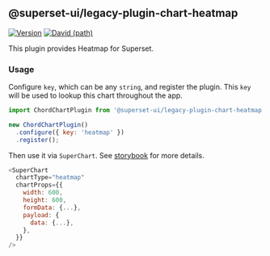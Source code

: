 ## @superset-ui/legacy-plugin-chart-heatmap

[![Version](https://img.shields.io/npm/v/@superset-ui/legacy-plugin-chart-heatmap.svg?style=flat-square)](https://img.shields.io/npm/v/@superset-ui/legacy-plugin-chart-heatmap.svg?style=flat-square)
[![David (path)](https://img.shields.io/david/apache-superset/superset-ui.svg?path=packages%2Fsuperset-ui-legacy-plugin-chart-heatmap&style=flat-square)](https://david-dm.org/apache-superset/superset-ui?path=packages/superset-ui-legacy-plugin-chart-heatmap)

This plugin provides Heatmap for Superset.

### Usage

Configure `key`, which can be any `string`, and register the plugin. This `key` will be used to lookup this chart throughout the app.

```js
import ChordChartPlugin from '@superset-ui/legacy-plugin-chart-heatmap';

new ChordChartPlugin()
  .configure({ key: 'heatmap' })
  .register();
```

Then use it via `SuperChart`. See [storybook](https://apache-superset.github.io/superset-ui-legacy/?selectedKind=plugin-chart-heatmap) for more details.

```js
<SuperChart
  chartType="heatmap"
  chartProps={{
    width: 600,
    height: 600,
    formData: {...},
    payload: {
      data: {...},
    },
  }}
/>
```